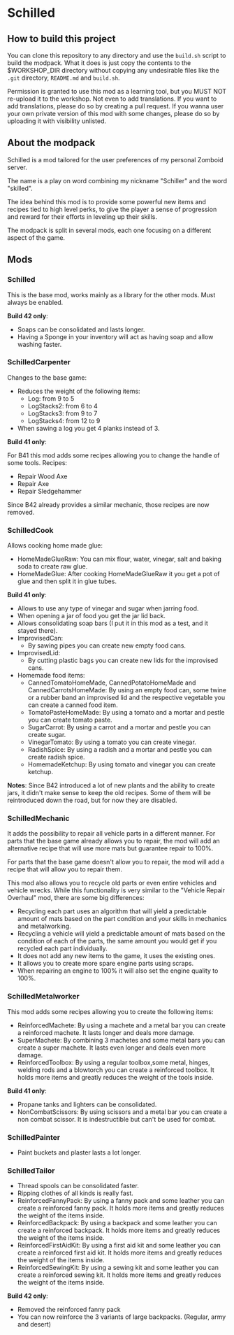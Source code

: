 # Schilled

## How to build this project

You can clone this repository to any directory and use the `build.sh` script to build the modpack.
What it does is just copy the contents to the $WORKSHOP_DIR directory without copying any undesirable files
like the `.git` directory, `README.md` and `build.sh`.

Permission is granted to use this mod as a learning tool, but you MUST NOT re-upload it to the workshop. Not even to add translations.
If you want to add translations, please do so by creating a pull request.
If you wanna user your own private version of this mod with some changes, please do so by uploading it with visibility unlisted.

## About the modpack

Schilled is a mod tailored for the user preferences of my personal Zomboid server.

The name is a play on word combining my nickname "Schiller" and the word "skilled".

The idea behind this mod is to provide some powerful new items and recipes tied to
high level perks, to give the player a sense of progression and reward for their
efforts in leveling up their skills.

The modpack is split in several mods, each one focusing on a different aspect of the game.

## Mods

### Schilled

This is the base mod, works mainly as a library for the other mods. Must always be enabled.

**Build 42 only**:
- Soaps can be consolidated and lasts longer.
- Having a Sponge in your inventory will act as having soap and allow washing faster.

### SchilledCarpenter

Changes to the base game:

- Reduces the weight of the following items:
    - Log: from 9 to 5
    - LogStacks2: from 6 to 4
    - LogStacks3: from 9 to 7
    - LogStacks4: from 12 to 9
- When sawing a log you get 4 planks instead of 3.

**Build 41 only**:

For B41 this mod adds some recipes allowing you to change the handle of some tools. Recipes:
- Repair Wood Axe
- Repair Axe
- Repair Sledgehammer

Since B42 already provides a similar mechanic, those recipes are now removed.

### SchilledCook

Allows cooking home made glue:
- HomeMadeGlueRaw: You can mix flour, water, vinegar, salt and baking soda to create raw glue.
- HomeMadeGlue: After cooking HomeMadeGlueRaw it you get a pot of glue and then split it in glue tubes.

**Build 41 only**:
- Allows to use any type of vinegar and sugar when jarring food.
- When opening a jar of food you get the jar lid back.
- Allows consolidating soap bars (I put it in this mod as a test, and it stayed there).
- ImprovisedCan:
  - By sawing pipes you can create new empty food cans.
- ImprovisedLid:
  - By cutting plastic bags you can create new lids for the improvised cans.
- Homemade food items:
  - CannedTomatoHomeMade, CannedPotatoHomeMade and CannedCarrotsHomeMade: By using an empty
    food can, some twine or a rubber band an improvised lid and the respective vegetable
    you can create a canned food item.
  - TomatoPasteHomeMade: By using a tomato and a mortar and pestle you can create tomato paste.
  - SugarCarrot: By using a carrot and a mortar and pestle you can create sugar.
  - VinegarTomato: By using a tomato you can create vinegar.
  - RadishSpice: By using a radish and a mortar and pestle you can create radish spice.
  - HomemadeKetchup: By using tomato and vinegar you can create ketchup.

**Notes**: Since B42 introduced a lot of new plants and the ability to create jars, it didn't make sense to keep the old recipes.
Some of them will be reintroduced down the road, but for now they are disabled.

### SchilledMechanic

It adds the possibility to repair all vehicle parts in a different manner.
For parts that the base game already allows you to repair, the mod will add an alternative recipe
that will use more mats but guarantee repair to 100%.

For parts that the base game doesn't allow you to repair, the mod will add a recipe that will allow you to repair them.

This mod also allows you to recycle old parts or even entire vehicles and vehicle wrecks.
While this functionality is very similar to the "Vehicle Repair Overhaul" mod, there are some big differences:

- Recycling each part uses an algorithm that will yield a predictable amount of mats based on the part condition
  and your skills in mechanics and metalworking.
- Recycling a vehicle will yield a predictable amount of mats based on the condition of each of the parts, the same
  amount you would get if you recycled each part individually.
- It does not add any new items to the game, it uses the existing ones.
- It allows you to create more spare engine parts using scraps.
- When repairing an engine to 100% it will also set the engine quality to 100%.

### SchilledMetalworker

This mod adds some recipes allowing you to create the following items:

- ReinforcedMachete: By using a machete and a metal bar you can create a reinforced machete.
  It lasts longer and deals more damage.
- SuperMachete: By combining 3 machetes and some metal bars you can create a super machete.
  It lasts even longer and deals even more damage.
- ReinforcedToolbox: By using a regular toolbox,some metal, hinges, welding rods and a blowtorch you can create a reinforced toolbox.
  It holds more items and greatly reduces the weight of the tools inside.

**Build 41 only**:

- Propane tanks and lighters can be consolidated.
- NonCombatScissors: By using scissors and a metal bar you can create a non combat scissor.
  It is indestructible but can't be used for combat.

### SchilledPainter

- Paint buckets and plaster lasts a lot longer.

### SchilledTailor

- Thread spools can be consolidated faster.
- Ripping clothes of all kinds is really fast.
- ReinforcedFannyPack: By using a fanny pack and some leather you can create a reinforced fanny pack.
  It holds more items and greatly reduces the weight of the items inside.
- ReinforcedBackpack: By using a backpack and some leather you can create a reinforced backpack.
  It holds more items and greatly reduces the weight of the items inside.
- ReinforcedFirstAidKit: By using a first aid kit and some leather you can create a reinforced first aid kit.
  It holds more items and greatly reduces the weight of the items inside.
- ReinforcedSewingKit: By using a sewing kit and some leather you can create a reinforced sewing kit.
  It holds more items and greatly reduces the weight of the items inside.

**Build 42 only**:

- Removed the reinforced fanny pack
- You can now reinforce the 3 variants of large backpacks. (Regular, army and desert) 
